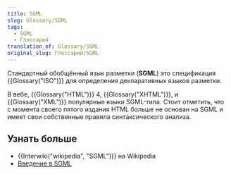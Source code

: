 ```yaml
---
title: SGML
slug: Glossary/SGML
tags:
  - SGML
  - Глоссарий
translation_of: Glossary/SGML
original_slug: Глоссарий/SGML
---
```


Стандартный обобщённый язык разметки (**SGML**) это спецификация {{Glossary("ISO")}} для определения декларативных языков разметки.

В вебе, {{Glossary("HTML")}} 4, {{Glossary("XHTML")}}, и {{Glossary("XML")}} популярные языки SGML-типа. Стоит отметить, что с момента своего пятого издания HTML больше не основан на SGML и имеет свои собственные правила синтаксического анализа.

## Узнать больше

- {{Interwiki("wikipedia", "SGML")}} на Wikipedia
- [Введение в SGML](http://www.isgmlug.org/)
